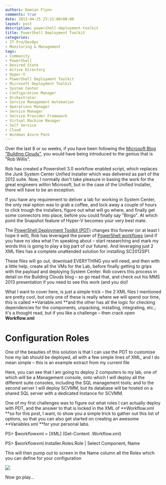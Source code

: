 ```yaml
---
authors: Damian Flynn
comments: true
date: 2013-04-25 23:21:00+00:00
layout: post
description: powershell-deployment-toolkit
title: PowerShell Deployment Toolkit
categories:
- IT Pro/DevOps
- Monitoring & Management
tags:
- Community
- PowerShell
- Desired State
- Active Directory
- Hyper-V 
- PowerShell Deployment Toolkit
- Microsoft Deployment Toolkit
- System Center
- Configuration Manager
- Orchestrator
- Service Management Automation
- Operations Manager
- Service Manager
- Service Provider Framework
- Virtual Machine Manager
- Self Service
- Cloud
- Windows Azure Pack
---
```



Over the last 8 or so weeks, if you have been following the [Microsoft Blog "Building Clouds",](http://blogs.technet.com/b/privatecloud/archive/tags/deployment+track/) you would have being introduced to the genius that is "Rob Willis".

Rob has created a Powershell 3.0 workflow enabled script, which replaces the *Junk* System Center Unified Installer which was delivered as part of the 2012 suite. Now, I normally don't take pleasure in basing the work for the great engineers within Microsoft, but in the case of the Unified Installer, there will have to be an exception.

If you have any requirement to deliver a lab for working in System Center, the only real option was to grab a coffee, and lock away a couple of hours to click trough the installers, figure out what will go where, and finally get some connectors into place, before you could finally say "Bingo". At which point the Snapshot feature of Hyper-V becomes your very best mate.

The [PowerShell Deployment Toolkit (PDT)](http://blogs.technet.com/b/privatecloud/archive/2013/03/25/deployment-pdt-2-4-is-now-available-on-the-technet-gallery.aspx) changes this forever (or at least I hope it will), Rob has leveraged the power of [PowerShell workflows](http://blogs.technet.com/b/heyscriptingguy/archive/2012/12/26/powershell-workflows-the-basics.aspx) (and if you have no idea what I'm speaking about – start researching and mark my words this is going to play a big part of our future). And leveraging just 2 XML files has a complete unattended solution for installing SC2012SP1.

These files will go out, download EVERYTHING you will need, and then with a little help, create all the VMs for the Lab, before finally getting to grips with the payload and deploying System Center. Rob covers this process in detail on the Building Clouds blog – so go read that, and check out his MMS 2013 presentation if you need to see this work (and you do)!

What I want to cover here, is just a simple trick – the 2 XML files I mentioned are pretty cool, but only one of these is really where we will spend our time, this is called **Variable.xml **and the other has all the logic for checking dependencies for the components, unpacking, installing, integrating, etc.; it's a thought read, but if you like a challenge – then crack open **Workflow.xml**


# Configuration Roles


One of the beauties of this solution is that I can use the PDT to customise how my lab should be deployed, all with a few simple lines of XML, and I do mean simple – this is an example extract from my current file

<!-- Management Console -->


<Role
Name="System Center 2012 SP1 Virtual Machine Manager Console"
Server="PDC-Console.diginerve.lab" ></Role>


<Role
Name="System Center 2012 SP1 Orchestrator Runbook Designer"
Server="PDC-Console.diginerve.lab" ></Role>


<Role
Name="System Center 2012 SP1 Operations Manager Console"
Server="PDC-Console.diginerve.lab" ></Role>


<Role
Name="System Center 2012 SP1 Service Manager Console"
Server="PDC-Console.diginerve.lab" ></Role>


<Role
Name="SQL Server 2012 Management Tools"
Server="PDC-Console.diginerve.lab" ></Role>


<Role
Name="System Center 2012 SP1 Configuration Manager Console"
Server="PDC-Console.diginerve.lab" ></Role>


<!-- Virtual Machine Manager -->


<Role
Name="System Center 2012 SP1 Virtual Machine Manager Database Server"
Server="PDC-SQL2012.diginerve.lab"
Instance="SCVMM"></Role>


<Role
Name="System Center 2012 SP1 Virtual Machine Manager Management Server"
Server="PDC-SC-VMM.diginerve.lab" ></Role>


Here, you can see that I am going to deploy 2 computers to my lab, one of which will be a Management console, onto which I will deploy all the different suite consoles, including the SQL management tools; and to the second server I will deploy SCVMM, but its database will be hosted on a shared SQL server with a dedicated Instance for SCVMM.

One of my first challenges was to figure out what roles I can actually deploy with PDT, and the answer to that is locked in the XML of **Workflow.xml **so for this post, I want, to show you a simple trick to gather out this list of options, so that you can also get started on creating an awesome **Variables.xml **for your personal labs.

PS> $workflowxml = [XML] (Get-Content .Workflow.xml)


PS> $workflowxml.Installer.Roles.Role | Select Component, Name


This will then pump out to screen in the Name column all the Roles which you can define for your configuration

![](/assets/posts/2013/04/042513_1133_PowerShellD1.png)

Now go play…
